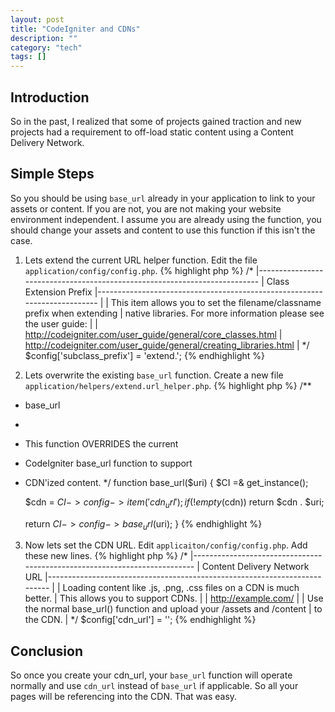 ```yaml
---
layout: post
title: "CodeIgniter and CDNs"
description: ""
category: "tech"
tags: []
---
```



## Introduction

So in the past, I realized that some of projects gained traction and new projects had a requirement to off-load static content using a Content Delivery Network.

## Simple Steps

So you should be using `base_url` already in your application to link to your assets or content. If you are not, you are not making your website environment independent. I assume you are already using the function, you should change your assets and content to use this function if this isn't the case.

1. Lets extend the current URL helper function. Edit the file `application/config/config.php`.
{% highlight php %}
/*
|--------------------------------------------------------------------------
| Class Extension Prefix
|--------------------------------------------------------------------------
|
| This item allows you to set the filename/classname prefix when extending
| native libraries.  For more information please see the user guide:
|
| http://codeigniter.com/user_guide/general/core_classes.html
| http://codeigniter.com/user_guide/general/creating_libraries.html
|
*/
$config['subclass_prefix'] = 'extend.';
{% endhighlight %}

2. Lets overwrite the existing `base_url` function. Create a new file `application/helpers/extend.url_helper.php`.
{% highlight php %}
/**
 * base_url
 *
 * This function OVERRIDES the current
 * CodeIgniter base_url function to support
 * CDN'ized content.
 */
function base_url($uri)
{
   $CI =& get_instance();

   $cdn = $CI->config->item('cdn_url');
   if (!empty($cdn))
      return $cdn . $uri;

   return $CI->config->base_url($uri);
}
{% endhighlight %}

3. Now lets set the CDN URL. Edit `applicaiton/config/config.php`. Add these new lines.
{% highlight php %}
/*
|--------------------------------------------------------------------------
| Content Delivery Network URL
|--------------------------------------------------------------------------
|
| Loading content like .js, .png, .css files on a CDN is much better.
| This allows you to support CDNs.
|
|  http://example.com/
|
| Use the normal base_url() function and upload your /assets and /content
| to the CDN.
|
*/
$config['cdn_url']   = '';
{% endhighlight %}

## Conclusion

So once you create your cdn_url, your `base_url` function will operate normally and use `cdn_url` instead of `base_url` if applicable. So all your pages will be referencing into the CDN. That was easy.
